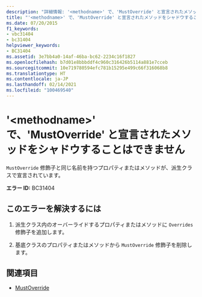 ```yaml
---
description: "詳細情報: '<methodname>' で、'MustOverride' と宣言されたメソッドをシャドウすることはできません"
title: "'<methodname>' で、'MustOverride' と宣言されたメソッドをシャドウすることはできません"
ms.date: 07/20/2015
f1_keywords:
- vbc31404
- bc31404
helpviewer_keywords:
- BC31404
ms.assetid: 3e7bb4a0-14af-46ba-bc62-2234c16f1827
ms.openlocfilehash: b7d01e8bbbddf4c960c316426b5114a881e7cceb
ms.sourcegitcommit: 10e719780594efc781b15295e499c66f316068b8
ms.translationtype: HT
ms.contentlocale: ja-JP
ms.lasthandoff: 02/14/2021
ms.locfileid: "100469540"
---
```

# <a name="methodname-cannot-shadow-a-method-declared-mustoverride"></a>'\<methodname>' で、'MustOverride' と宣言されたメソッドをシャドウすることはできません

`MustOverride` 修飾子と同じ名前を持つプロパティまたはメソッドが、派生クラスで宣言されています。  
  
 **エラー ID:** BC31404  
  
## <a name="to-correct-this-error"></a>このエラーを解決するには  
  
1. 派生クラス内のオーバーライドするプロパティまたはメソッドに `Overrides` 修飾子を追加します。  
  
2. 基底クラスのプロパティまたはメソッドから `MustOverride` 修飾子を削除します。  
  
## <a name="see-also"></a>関連項目

- [MustOverride](../language-reference/modifiers/mustoverride.md)
